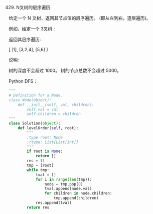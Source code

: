 429. N叉树的层序遍历

给定一个 N 叉树，返回其节点值的层序遍历。 (即从左到右，逐层遍历)。

例如，给定一个 3叉树 :

 



 

返回其层序遍历:

[
     [1],
     [3,2,4],
     [5,6]
]
 

说明:

树的深度不会超过 1000。
树的节点总数不会超过 5000。

Python DFS：

```python
"""
# Definition for a Node.
class Node(object):
    def __init__(self, val, children):
        self.val = val
        self.children = children
"""
class Solution(object):
    def levelOrder(self, root):
        """
        :type root: Node
        :rtype: List[List[int]]
        """
        if root is None:
            return []
        res = []
        tmp = [root]
        while tmp:
            tval = []
            for i in range(len(tmp)):
                node = tmp.pop(0)
                tval.append(node.val)
                for children in node.children:
                    tmp.append(children)
            res.append(tval)
        return res
                
```